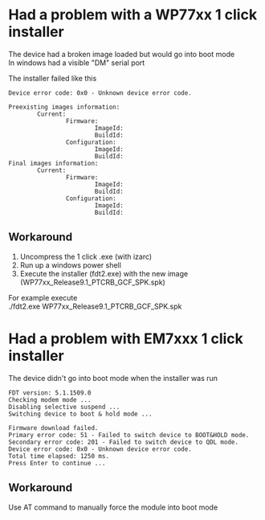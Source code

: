 # Had a problem with a WP77xx 1 click installer
The device had a broken image loaded but would go into boot mode    
In windows had a visible "DM" serial port  


The installer failed like this
```
Device error code: 0x0 - Unknown device error code.

Preexisting images information:
        Current:
                Firmware:
                        ImageId:
                        BuildId:
                Configuration:
                        ImageId:
                        BuildId:
Final images information:
        Current:
                Firmware:
                        ImageId:
                        BuildId:
                Configuration:
                        ImageId:
                        BuildId:
```


## Workaround
1. Uncompress the 1 click .exe (with izarc)
1. Run up a windows power shell
1. Execute the installer (fdt2.exe) with the new image (WP77xx_Release9.1_PTCRB_GCF_SPK.spk)  

For example execute  
./fdt2.exe WP77xx_Release9.1_PTCRB_GCF_SPK.spk  


# Had a problem with EM7xxx 1 click installer
The device didn't go into boot mode when the installer was run

```
FDT version: 5.1.1509.0
Checking modem mode ...
Disabling selective suspend ...
Switching device to boot & hold mode ...

Firmware download failed.
Primary error code: 51 - Failed to switch device to BOOT&HOLD mode.
Secondary error code: 201 - Failed to switch device to QDL mode.
Device error code: 0x0 - Unknown device error code.
Total time elapsed: 1250 ms.
Press Enter to continue ...
```

## Workaround
Use AT command to manually force the module into boot mode
